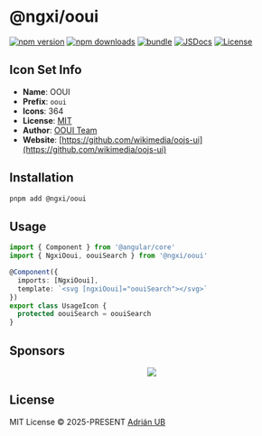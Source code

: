 # @ngxi/ooui

[![npm version][npm-version-src]][npm-version-href]
[![npm downloads][npm-downloads-src]][npm-downloads-href]
[![bundle][bundle-src]][bundle-href]
[![JSDocs][jsdocs-src]][jsdocs-href]
[![License][license-src]][license-href]

## Icon Set Info

- **Name**: OOUI
- **Prefix**: `ooui`
- **Icons**: 364
- **License**: [MIT](https://github.com/wikimedia/oojs-ui/blob/master/LICENSE-MIT)
- **Author**: [OOUI Team](https://github.com/wikimedia/oojs-ui)
- **Website**: [https://github.com/wikimedia/oojs-ui](https://github.com/wikimedia/oojs-ui)

## Installation

```sh
pnpm add @ngxi/ooui
```

## Usage

```ts
import { Component } from '@angular/core'
import { NgxiOoui, oouiSearch } from '@ngxi/ooui'

@Component({
  imports: [NgxiOoui],
  template: `<svg [ngxiOoui]="oouiSearch"></svg>`
})
export class UsageIcon {
  protected oouiSearch = oouiSearch
}
```

## Sponsors

<p align="center">
  <a href="https://cdn.jsdelivr.net/gh/adrian-ub/static/sponsors.svg">
    <img src='https://cdn.jsdelivr.net/gh/adrian-ub/static/sponsors.svg'/>
  </a>
</p>

## License

MIT License © 2025-PRESENT [Adrián UB](https://github.com/adrian-ub)

<!-- Badges -->

[npm-version-src]: https://img.shields.io/npm/v/@ngxi/ooui?style=flat&colorA=080f12&colorB=1fa669
[npm-version-href]: https://npmjs.com/package/@ngxi/ooui
[npm-downloads-src]: https://img.shields.io/npm/dm/@ngxi/ooui?style=flat&colorA=080f12&colorB=1fa669
[npm-downloads-href]: https://npmjs.com/package/@ngxi/ooui
[bundle-src]: https://img.shields.io/bundlephobia/minzip/@ngxi/ooui?style=flat&colorA=080f12&colorB=1fa669&label=minzip
[bundle-href]: https://bundlephobia.com/result?p=@ngxi/ooui
[license-src]: https://img.shields.io/npm/l/@ngxi/ooui?style=flat&colorA=080f12&colorB=1fa669
[license-href]: https://github.com/adrian-ub/ngxi/blob/main/LICENSE
[jsdocs-src]: https://img.shields.io/badge/jsdocs-reference-080f12?style=flat&colorA=080f12&colorB=1fa669
[jsdocs-href]: https://www.jsdocs.io/package/@ngxi/ooui

